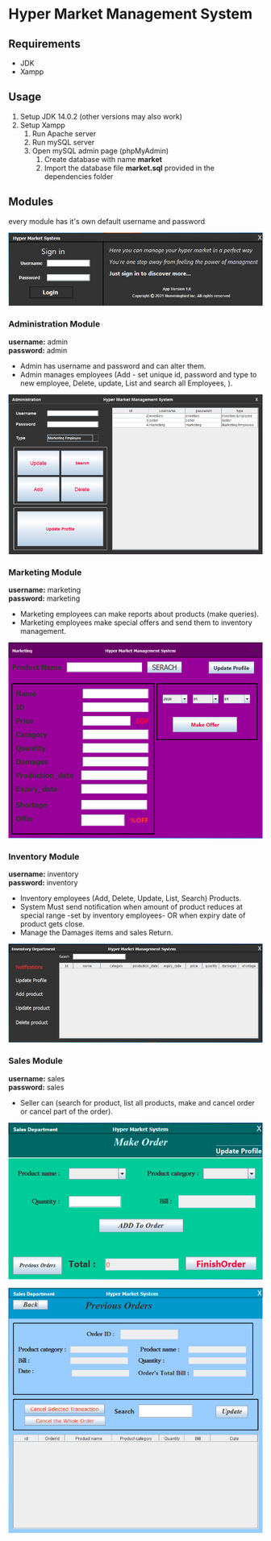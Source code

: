 # Hyper Market Management System

## Requirements

- JDK
- Xampp

## Usage

1. Setup JDK 14.0.2 (other versions may also work)
2. Setup Xampp
    1. Run Apache server
    2. Run mySQL server
    3. Open mySQL admin page (phpMyAdmin)
        1. Create database with name **market**
        2. Import the database file **market.sql** provided in the dependencies folder

## Modules

every module has it's own default username and password

![login.PNG](dependencies/previews/login.png)

### Administration Module

**username:** admin <br>
**password:** admin

- Admin has username and password and can alter them.
- Admin manages employees (Add - set unique id, password and type to new employee, Delete, update, List and search all Employees, ).

![admin.PNG](dependencies/previews/admin.png)

### Marketing Module

**username:** marketing <br>
**password:** marketing

- Marketing employees can make reports about products (make queries).
- Marketing employees make special offers and send them to inventory management.

![marketing.PNG](dependencies/previews/marketing.png)

### Inventory Module

**username:** inventory <br>
**password:** inventory

- Inventory employees (Add, Delete, Update, List, Search) Products.
- System Must send notification when amount of product reduces at special range -set by inventory employees- OR when expiry date of product gets close.
- Manage the Damages items and sales Return.

![inventory.PNG](dependencies/previews/inventory.png)

### Sales Module

**username:** sales <br>
**password:** sales

- Seller can (search for product, list all products, make and cancel order or cancel part of the order).

![seller.PNG](dependencies/previews/seller.png)

![seller-previous.PNG](dependencies/previews/seller-previous.png)